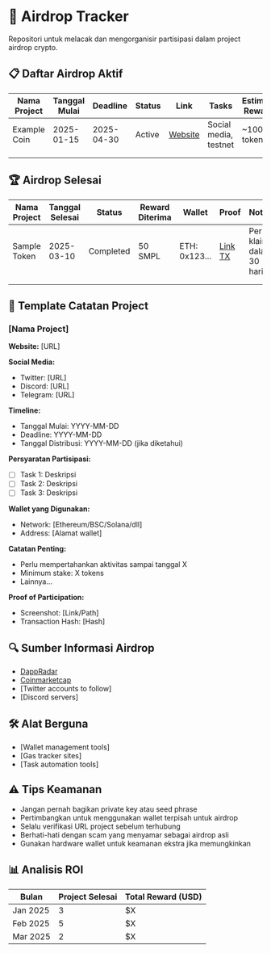 # 🚀 Airdrop Tracker

Repositori untuk melacak dan mengorganisir partisipasi dalam project airdrop crypto.

## 📋 Daftar Airdrop Aktif

| Nama Project | Tanggal Mulai | Deadline | Status | Link | Tasks | Estimasi Reward | Notes |
|--------------|---------------|----------|--------|------|-------|-----------------|-------|
| Example Coin | 2025-01-15 | 2025-04-30 | Active | [Website](https://example.com) | Social media, testnet | ~100 tokens | Perlu wallet ETH |
| | | | | | | | |
| | | | | | | | |

## 🏆 Airdrop Selesai

| Nama Project | Tanggal Selesai | Status | Reward Diterima | Wallet | Proof | Notes |
|--------------|-----------------|--------|----------------|--------|-------|-------|
| Sample Token | 2025-03-10 | Completed | 50 SMPL | ETH: 0x123... | [Link TX](https://etherscan.io) | Perlu klaim dalam 30 hari |
| | | | | | | |
| | | | | | | |

## 📝 Template Catatan Project

### [Nama Project]

**Website:** [URL]

**Social Media:**
- Twitter: [URL]
- Discord: [URL]
- Telegram: [URL]

**Timeline:**
- Tanggal Mulai: YYYY-MM-DD
- Deadline: YYYY-MM-DD
- Tanggal Distribusi: YYYY-MM-DD (jika diketahui)

**Persyaratan Partisipasi:**
- [ ] Task 1: Deskripsi
- [ ] Task 2: Deskripsi
- [ ] Task 3: Deskripsi

**Wallet yang Digunakan:**
- Network: [Ethereum/BSC/Solana/dll]
- Address: [Alamat wallet]

**Catatan Penting:**
- Perlu mempertahankan aktivitas sampai tanggal X
- Minimum stake: X tokens
- Lainnya...

**Proof of Participation:**
- Screenshot: [Link/Path]
- Transaction Hash: [Hash]

## 🔍 Sumber Informasi Airdrop

- [DappRadar](https://dappradar.com/hub/airdrops)
- [Coinmarketcap](https://coinmarketcap.com/airdrop/)
- [Twitter accounts to follow]
- [Discord servers]

## 🛠️ Alat Berguna

- [Wallet management tools]
- [Gas tracker sites]
- [Task automation tools]

## ⚠️ Tips Keamanan

- Jangan pernah bagikan private key atau seed phrase
- Pertimbangkan untuk menggunakan wallet terpisah untuk airdrop
- Selalu verifikasi URL project sebelum terhubung
- Berhati-hati dengan scam yang menyamar sebagai airdrop asli
- Gunakan hardware wallet untuk keamanan ekstra jika memungkinkan

## 📊 Analisis ROI

| Bulan | Project Selesai | Total Reward (USD) |
|-------|-----------------|---------------------|
| Jan 2025 | 3 | $X |
| Feb 2025 | 5 | $X |
| Mar 2025 | 2 | $X |
